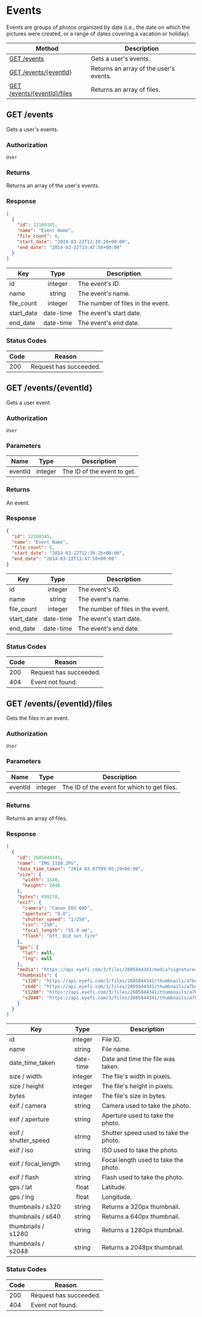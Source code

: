 # Events

Events are groups of photos organized by date (i.e., the date on which the pictures were 
created, or a range of dates covering a vacation or holiday).

| Method | Description |
|--------|-------------|
| [GET /events](#get-events) | Gets a user's events. |
| [GET /events/{eventId}](#get-eventseventid) | Returns an array of the user's events. |
| [GET /events/{eventId}/files](#get-eventseventidfiles) | Returns an array of files. |

## GET /events

Gets a user's events.

### Authorization

`User`

### Returns

Returns an array of the user's events.

### Response

```JSON
[
  {
    "id": 12160345,
    "name": "Event Name",
    "file_count": 6,
    "start_date": "2014-03-22T12:30:26+00:00",
    "end_date": "2014-03-22T13:47:50+00:00"
  }
]
```

| Key | Type | Description |
|------|:----:|-------------|
| id | integer | The event's ID. |
| name | string | The event's name. |
| file_count | integer | The number of files in the event. |
| start_date | date-time | The event's start date. |
| end_date | date-time | The event's end date. |

### Status Codes

| Code | Reason |
|------|-------------|
| 200 | Request has succeeded. |

## GET /events/{eventId}

Gets a user event.

### Authorization

`User`

### Parameters

| Name | Type | Description |
|------|:----:|-------------|
| eventId | integer | The ID of the event to get. |

### Returns

An event.

### Response

```JSON
{
  "id": 12160345,
  "name": "Event Name",
  "file_count": 6,
  "start_date": "2014-03-22T12:30:26+00:00",
  "end_date": "2014-03-22T13:47:50+00:00"
}
```

| Key | Type | Description |
|------|:----:|-------------|
| id | integer | The event's ID. |
| name | string | The event's name. |
| file_count | integer | The number of files in the event. |
| start_date | date-time | The event's start date. |
| end_date | date-time | The event's end date. |

### Status Codes

| Code | Reason |
|------|-------------|
| 200 | Request has succeeded. |
| 404 | Event not found. |

## GET /events/{eventId}/files

Gets the files in an event.

### Authorization

`User`

### Parameters

| Name | Type | Description |
|------|:----:|-------------|
| eventId | integer | The ID of the event for which to get files. |

### Returns

Returns an array of files.

### Response

```JSON
[
  {
    "id": 2605844341,
    "name": "IMG_1138.JPG",
    "date_time_taken": "2014-03-07T09:05:29+00:00",
    "size": {
      "width": 1540,
      "height": 2048
    },
    "bytes": 890278,
    "exif": {
      "camera": "Canon EOS 60D",
      "aperture": "8.0",
      "shutter_speed": "1/250",
      "iso": "250",
      "focal_length": "55.0 mm",
      "flash": "Off, Did not fire"
    },
    "gps": {
      "lat": null,
      "lng": null
    },
    "media": "https://api.eyefi.com/3/files/2605844341/media?signature=d7be17dd695l8f0d7cc613fb52e6b1e093b4fb22",
    "thumbnails": {
      "s320": "https://api.eyefi.com/3/files/2605844341/thumbnails/a7be17dd695l8f0d7cc613fb52e6b1e093b4fb22/s320/image.jpg",
      "s640": "https://api.eyefi.com/3/files/2605844341/thumbnails/a7be17dd695l8f0d7cc613fb52e6b1e093b4fb22/s640/image.jpg",
      "s1280": "https://api.eyefi.com/3/files/2605844341/thumbnails/a7be17dd695l8f0d7cc613fb52e6b1e093b4fb22/s1280/image.jpg",
      "s2048": "https://api.eyefi.com/3/files/2605844341/thumbnails/a7be17dd695l8f0d7cc613fb52e6b1e093b4fb22/s2048/image.jpg"
    }
  }
]
```

| Key | Type | Description |
|------|:----:|-------------|
| id | integer | File ID. |
| name | string | File name. |
| date_time_taken | date-time | Date and time the file was taken. |
| size / width | integer | The file's width in pixels. |
| size / height | integer | The file's height in pixels. |
| bytes | integer | The file's size in bytes. |
| exif / camera | string | Camera used to take the photo. |
| exif / aperture | string | Aperture used to take the photo. |
| exif / shutter_speed | string | Shutter speed used to take the photo. |
| exif / iso | string | ISO  used to take the photo. |
| exif / focal_length | string | Focal length used to take the photo. |
| exif / flash | string | Flash used to take the photo. |
| gps / lat | float | Latitude. |
| gps / lng | float | Longitude. |
| thumbnails / s320 | string | Returns a 320px thumbnail. |
| thumbnails / s640 | string | Returns a 640px thumbnail. |
| thumbnails / s1280 | string | Returns a 1280px thumbnail. |
| thumbnails / s2048 | string | Returns a 2048px thumbnail. |

### Status Codes

| Code | Reason |
|------|-------------|
| 200 | Request has succeeded. |
| 404 | Event not found. |
